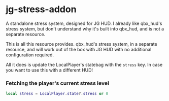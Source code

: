 # jg-stress-addon
A standalone stress system, designed for JG HUD. I already like qbx_hud's stress system, but don't understand why it's built into qbx_hud, and is not a separate resource.

This is all this resource provides. qbx_hud's stress system, in a separate resource, and will work out of the box with JG HUD with no additional configuration required.

All it does is update the LocalPlayer's statebag with the `stress` key. In case you want to use this with a different HUD!

### Fetching the player's current stress level

```lua
local stress = LocalPlayer.state?.stress or 0
```
